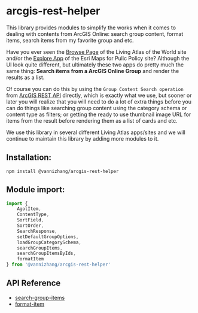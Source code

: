 # arcgis-rest-helper

This library provides modules to simplify the works when it comes to dealing with contents from ArcGIS Online: search group content, format items, search items from my favorite group and etc.

Have you ever seen the [Browse Page](https://livingatlas.arcgis.com/en/browse/#d=2) of the Living Atlas of the World site and/or the [Explore App](https://livingatlas.arcgis.com/policy/browse/) of the Esri Maps for Pulic Policy site? Although the UI look quite different, but ultimately these two apps do pretty much the same thing: **Search items from a ArcGIS Online Group** and render the results as a list. 

Of course you can do this by using the `Group Content Search operation` from [ArcGIS REST API](https://developers.arcgis.com/rest/users-groups-and-items/group-content-search.htm) directly, which is exactly what we use, but sooner or later you will realize that you will need to do a lot of extra things before you can do things like searching group content using the category schema or content type as filters; or getting the ready to use thumbnail image URL for items from the result before rendering them as a list of cards and etc.

We use this library in several different Living Atlas apps/sites and we will continue to maintain this library by adding more modules to it.

## Installation:
```
npm install @vannizhang/arcgis-rest-helper
```

## Module import:
```js
import {
    AgolItem,
    ContentType,
    SortField,
    SortOrder,
    SearchResponse,
    setDefaultGroupOptions,
    loadGroupCategorySchema,
    searchGroupItems,
    searchGroupItemsByIds,
    formatItem
} from '@vannizhang/arcgis-rest-helper'
```

## API Reference
- [search-group-items](./src/search-group-items/README.md)
- [format-item](./src/format-item/README.md)

